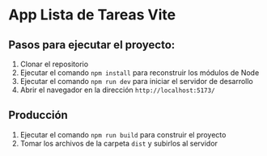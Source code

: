 # App Lista de Tareas Vite

## Pasos para ejecutar el proyecto:

1. Clonar el repositorio
2. Ejecutar el comando `npm install` para reconstruir los módulos de Node
3. Ejecutar el comando `npm run dev` para iniciar el servidor de desarrollo
4. Abrir el navegador en la dirección `http://localhost:5173/`

## Producción

1. Ejecutar el comando `npm run build` para construir el proyecto
2. Tomar los archivos de la carpeta `dist` y subirlos al servidor